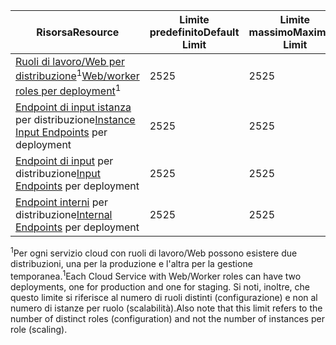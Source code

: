 | <span data-ttu-id="cdd52-101">Risorsa</span><span class="sxs-lookup"><span data-stu-id="cdd52-101">Resource</span></span> | <span data-ttu-id="cdd52-102">Limite predefinito</span><span class="sxs-lookup"><span data-stu-id="cdd52-102">Default Limit</span></span> | <span data-ttu-id="cdd52-103">Limite massimo</span><span class="sxs-lookup"><span data-stu-id="cdd52-103">Maximum Limit</span></span> |
| --- | --- | --- |
| <span data-ttu-id="cdd52-104">[Ruoli di lavoro/Web per distribuzione](../articles/cloud-services/cloud-services-choose-me.md)<sup>1</sup></span><span class="sxs-lookup"><span data-stu-id="cdd52-104">[Web/worker roles per deployment](../articles/cloud-services/cloud-services-choose-me.md)<sup>1</sup></span></span> |<span data-ttu-id="cdd52-105">25</span><span class="sxs-lookup"><span data-stu-id="cdd52-105">25</span></span> |<span data-ttu-id="cdd52-106">25</span><span class="sxs-lookup"><span data-stu-id="cdd52-106">25</span></span> |
| <span data-ttu-id="cdd52-107">[Endpoint di input istanza](http://msdn.microsoft.com/library/gg557552.aspx#InstanceInputEndpoint) per distribuzione</span><span class="sxs-lookup"><span data-stu-id="cdd52-107">[Instance Input Endpoints](http://msdn.microsoft.com/library/gg557552.aspx#InstanceInputEndpoint) per deployment</span></span> |<span data-ttu-id="cdd52-108">25</span><span class="sxs-lookup"><span data-stu-id="cdd52-108">25</span></span> |<span data-ttu-id="cdd52-109">25</span><span class="sxs-lookup"><span data-stu-id="cdd52-109">25</span></span> |
| <span data-ttu-id="cdd52-110">[Endpoint di input](http://msdn.microsoft.com/library/gg557552.aspx#InputEndpoint) per distribuzione</span><span class="sxs-lookup"><span data-stu-id="cdd52-110">[Input Endpoints](http://msdn.microsoft.com/library/gg557552.aspx#InputEndpoint) per deployment</span></span> |<span data-ttu-id="cdd52-111">25</span><span class="sxs-lookup"><span data-stu-id="cdd52-111">25</span></span> |<span data-ttu-id="cdd52-112">25</span><span class="sxs-lookup"><span data-stu-id="cdd52-112">25</span></span> |
| <span data-ttu-id="cdd52-113">[Endpoint interni](http://msdn.microsoft.com/library/gg557552.aspx#InternalEndpoint) per distribuzione</span><span class="sxs-lookup"><span data-stu-id="cdd52-113">[Internal Endpoints](http://msdn.microsoft.com/library/gg557552.aspx#InternalEndpoint) per deployment</span></span> |<span data-ttu-id="cdd52-114">25</span><span class="sxs-lookup"><span data-stu-id="cdd52-114">25</span></span> |<span data-ttu-id="cdd52-115">25</span><span class="sxs-lookup"><span data-stu-id="cdd52-115">25</span></span> |

<span data-ttu-id="cdd52-116"><sup>1</sup>Per ogni servizio cloud con ruoli di lavoro/Web possono esistere due distribuzioni, una per la produzione e l'altra per la gestione temporanea.</span><span class="sxs-lookup"><span data-stu-id="cdd52-116"><sup>1</sup>Each Cloud Service with Web/Worker roles can have two deployments, one for production and one for staging.</span></span> <span data-ttu-id="cdd52-117">Si noti, inoltre, che questo limite si riferisce al numero di ruoli distinti (configurazione) e non al numero di istanze per ruolo (scalabilità).</span><span class="sxs-lookup"><span data-stu-id="cdd52-117">Also note that this limit refers to the number of distinct roles (configuration) and not the number of instances per role (scaling).</span></span>

